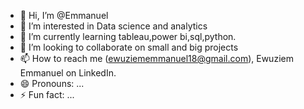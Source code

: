 - 👋 Hi, I’m @Emmanuel 
- 👀 I’m interested in Data science and analytics
- 🌱 I’m currently learning tableau,power bi,sql,python.
- 💞️ I’m looking to collaborate on small and big projects
- 📫 How to reach me (ewuziememmanuel18@gmail.com), Ewuziem Emmanuel on LinkedIn.
- 😄 Pronouns: ...
- ⚡ Fun fact: ...

<!---
Ewuziem123/Ewuziem123 is a ✨ special ✨ repository because its `README.md` (this file) appears on your GitHub profile.
You can click the Preview link to take a look at your changes.
--->
